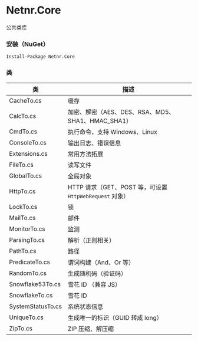 # Netnr.Core
公共类库

### 安装（NuGet）
```
Install-Package Netnr.Core
```

### 类
类 | 描述
--- | ---
CacheTo.cs | 缓存
CalcTo.cs | 加密、解密（AES、DES、RSA、MD5、SHA1、HMAC_SHA1）
CmdTo.cs | 执行命令，支持 Windows、Linux
ConsoleTo.cs | 输出日志、错误信息
Extensions.cs | 常用方法拓展
FileTo.cs | 读写文件
GlobalTo.cs | 全局对象
HttpTo.cs | HTTP 请求（GET、POST 等，可设置 `HttpWebRequest` 对象）
LockTo.cs | 锁
MailTo.cs | 邮件
MonitorTo.cs | 监测
ParsingTo.cs | 解析（正则相关）
PathTo.cs | 路径
PredicateTo.cs | 谓词构建（And、Or 等）
RandomTo.cs | 生成随机码（验证码）
Snowflake53To.cs | 雪花 ID （兼容 JS）
SnowflakeTo.cs | 雪花 ID
SystemStatusTo.cs | 系统状态信息
UniqueTo.cs | 生成唯一的标识（GUID 转成 long）
ZipTo.cs | ZIP 压缩、解压缩